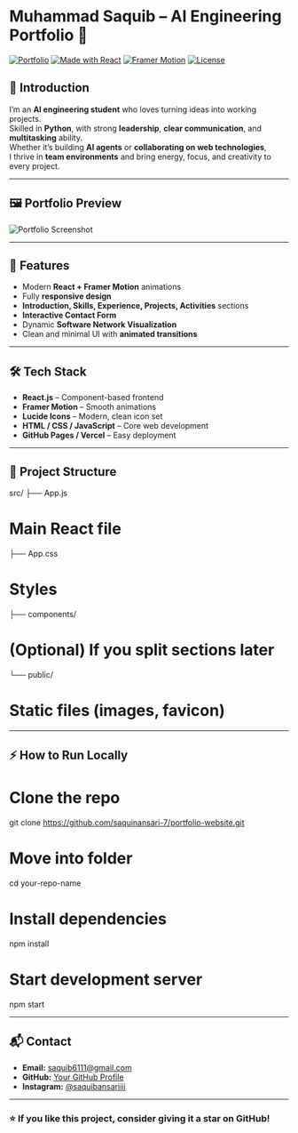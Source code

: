 
# Muhammad Saquib – AI Engineering Portfolio 🚀

[![Portfolio](https://img.shields.io/badge/Portfolio-Live-blue)](https://your-portfolio-link.com)
[![Made with React](https://img.shields.io/badge/React-18-blue?logo=react)](https://react.dev/)
[![Framer Motion](https://img.shields.io/badge/Animated-Framer--Motion-ff69b4)](https://www.framer.com/motion/)
[![License](https://img.shields.io/badge/license-MIT-green.svg)](LICENSE)

## 📌 Introduction
I’m an **AI engineering student** who loves turning ideas into working projects.  
Skilled in **Python**, with strong **leadership**, **clear communication**, and **multitasking** ability.  
Whether it’s building **AI agents** or **collaborating on web technologies**,  
I thrive in **team environments** and bring energy, focus, and creativity to every project.

---

## 🖼 Portfolio Preview
![Portfolio Screenshot](\port-screenshort.png) <!-- Replace with your own screenshot -->

---

## 🚀 Features
- Modern **React + Framer Motion** animations  
- Fully **responsive design**  
- **Introduction, Skills, Experience, Projects, Activities** sections  
- **Interactive Contact Form**  
- Dynamic **Software Network Visualization**  
- Clean and minimal UI with **animated transitions**  

---

## 🛠 Tech Stack
- **React.js** – Component-based frontend  
- **Framer Motion** – Smooth animations  
- **Lucide Icons** – Modern, clean icon set  
- **HTML / CSS / JavaScript** – Core web development  
- **GitHub Pages / Vercel** – Easy deployment  

---

## 📂 Project Structure


src/
├── App.js     
# Main React file
├── App.css 
# Styles
├── components/ 
# (Optional) If you split sections later
└── public/ 
# Static files (images, favicon)



---

## ⚡ How to Run Locally

# Clone the repo
git clone https://github.com/saquinansari-7/portfolio-website.git

# Move into folder
cd your-repo-name

# Install dependencies
npm install

# Start development server
npm start


---

## 📬 Contact

* **Email:** [saquib6111@gmail.com](mailto:saquib6111@gmail.com)
* **GitHub:** [Your GitHub Profile](https://github.com/saquibansari-7)
* **Instagram:** [@saquibansariiii](https://instagram.com/saqprof)

---

### ⭐ If you like this project, consider giving it a star on GitHub!

